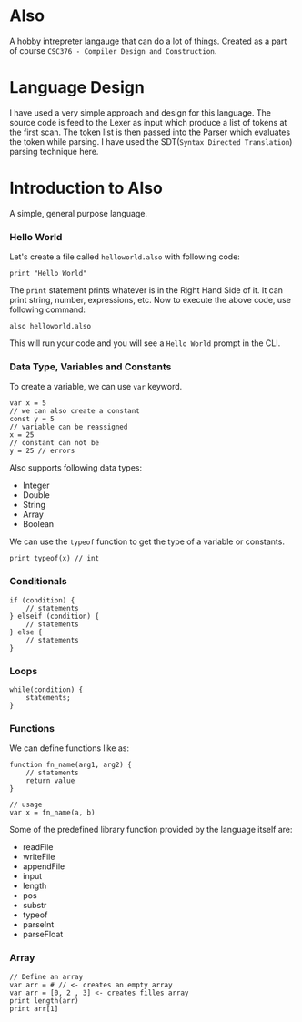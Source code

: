 # Also
A hobby intrepreter langauge that can do a lot of things. Created as a part of course `CSC376 - Compiler Design and Construction`.

# Language Design
I have used a very simple approach and design for this language. The source code is feed to the Lexer as input which produce a list of tokens at the first scan. The token list is then passed into the Parser which evaluates the token while parsing. I have used the SDT(`Syntax Directed Translation`) parsing technique here.

# Introduction to Also
A simple, general purpose language.

### Hello World
Let's create a file called `helloworld.also` with following code:
```
print "Hello World"
```
The `print` statement prints whatever is in the Right Hand Side of it. It can print string, number, expressions, etc. Now to execute the above code, use following command:
```
also helloworld.also
```
This will run your code and you will see a `Hello World` prompt in the CLI.

### Data Type, Variables and Constants
To create a variable, we can use `var` keyword.
```
var x = 5
// we can also create a constant
const y = 5
// variable can be reassigned
x = 25
// constant can not be
y = 25 // errors
```

Also supports following data types:
- Integer
- Double
- String
- Array
- Boolean

We can use the `typeof` function to get the type of a variable or constants.
```
print typeof(x) // int
```

### Conditionals
```
if (condition) {
    // statements
} elseif (condition) {
    // statements
} else {
    // statements
}
```

### Loops
```
while(condition) {
    statements;
}
```

### Functions
We can define functions like as:
```
function fn_name(arg1, arg2) {
    // statements
    return value
}

// usage
var x = fn_name(a, b)
```

Some of the predefined library function provided by the language itself are:
- readFile
- writeFile
- appendFile
- input
- length
- pos
- substr
- typeof
- parseInt
- parseFloat

### Array
```
// Define an array
var arr = # // <- creates an empty array
var arr = [0, 2 , 3] <- creates filles array
print length(arr)
print arr[1]
```
